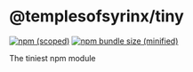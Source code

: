 # @templesofsyrinx/tiny

[![npm (scoped)](https://img.shields.io/npm/v/@templesofsyrinx/tiny.svg?style=flat-square)](https://github.com/TemplesOfSyrinx/tiny)
[![npm bundle size (minified)](https://img.shields.io/bundlephobia/min/@templesofsyrinx/tiny.svg)](https://www.npmjs.org/package/@templesofsyrinx/tiny)

The tiniest npm module
